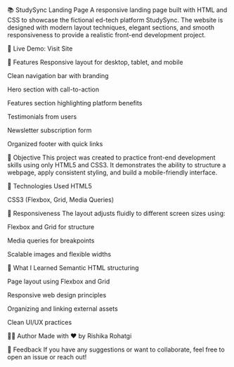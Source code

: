 📚 StudySync Landing Page
A responsive landing page built with HTML and CSS to showcase the fictional ed-tech platform StudySync. The website is designed with modern layout techniques, elegant sections, and smooth responsiveness to provide a realistic front-end development project.

🔗 Live Demo: Visit Site

📌 Features
Responsive layout for desktop, tablet, and mobile

Clean navigation bar with branding

Hero section with call-to-action

Features section highlighting platform benefits

Testimonials from users

Newsletter subscription form

Organized footer with quick links

🎯 Objective
This project was created to practice front-end development skills using only HTML5 and CSS3. It demonstrates the ability to structure a webpage, apply consistent styling, and build a mobile-friendly interface.

🧰 Technologies Used
HTML5

CSS3 (Flexbox, Grid, Media Queries)

📱 Responsiveness
The layout adjusts fluidly to different screen sizes using:

Flexbox and Grid for structure

Media queries for breakpoints

Scalable images and flexible widths

🧠 What I Learned
Semantic HTML structuring

Page layout using Flexbox and Grid

Responsive web design principles

Organizing and linking external assets

Clean UI/UX practices

🙋‍♀️ Author
Made with ❤️ by Rishika Rohatgi

📨 Feedback
If you have any suggestions or want to collaborate, feel free to open an issue or reach out!

